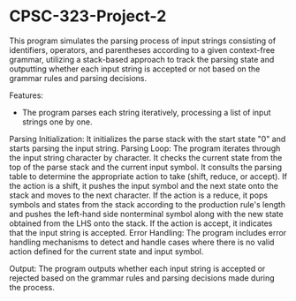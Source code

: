 # CPSC-323-Project-2
This program simulates the parsing process of input strings consisting of identifiers, operators, and parentheses according to a given context-free grammar, utilizing a stack-based approach to track the parsing state and outputting whether each input string is accepted or not based on the grammar rules and parsing decisions.

Features:
  - The program parses each string iteratively, processing a list of input strings one by one.

Parsing Initialization: It initializes the parse stack with the start state "0" and starts parsing the input string.
Parsing Loop: The program iterates through the input string character by character.
It checks the current state from the top of the parse stack and the current input symbol.
It consults the parsing table to determine the appropriate action to take (shift, reduce, or accept).
If the action is a shift, it pushes the input symbol and the next state onto the stack and moves to the next character.
If the action is a reduce, it pops symbols and states from the stack according to the production rule's length and pushes the left-hand side nonterminal symbol along with the new state obtained from the LHS onto the stack.
If the action is accept, it indicates that the input string is accepted.
Error Handling: The program includes error handling mechanisms to detect and handle cases where there is no valid action defined for the current state and input symbol.

Output: The program outputs whether each input string is accepted or rejected based on the grammar rules and parsing decisions made during the process.
